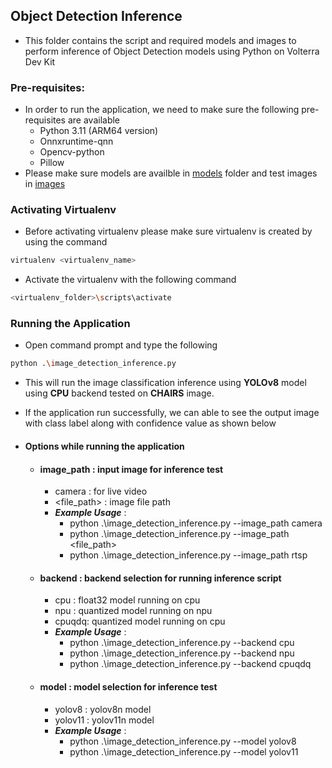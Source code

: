 ## Object Detection Inference

- This folder contains the script and required models and images to perform inference of Object Detection models using Python on Volterra
Dev Kit

### Pre-requisites:

- In order to run the application, we need to make sure the following pre-requisites are available
    - Python 3.11 (ARM64 version)
    - Onnxruntime-qnn
    - Opencv-python
    - Pillow
- Please make sure models are availble in [models](./assets/models/) folder and test images in [images](./assets/images/)

### Activating Virtualenv

- Before activating virtualenv please make sure virtualenv is created by using the command
```bash
virtualenv <virtualenv_name>
```
- Activate the virtualenv with the following command
```bash
<virtualenv_folder>\scripts\activate
```

### Running the Application
- Open command prompt and type the following
```bash
python .\image_detection_inference.py
```
- This will run the image classification inference using **YOLOv8** model using **CPU** backend tested on **CHAIRS** image. 
- If the application run successfully, we can able to see the output image with class label along with confidence value as shown below

- #### Options while running the application
    - #### image_path : input image for inference test
        - camera : for live video
        - <file_path> : image file path
        - ***Example Usage*** : 
            - python .\image_detection_inference.py --image_path camera
            - python .\image_detection_inference.py --image_path <file_path>
            - python .\image_detection_inference.py --image_path rtsp
    - #### backend : backend selection for running inference script
        - cpu : float32 model running on cpu
        - npu : quantized model running on npu 
        - cpuqdq: quantized model running on cpu
        - ***Example Usage*** : 
            - python .\image_detection_inference.py --backend cpu
            - python .\image_detection_inference.py --backend npu
            - python .\image_detection_inference.py --backend cpuqdq
    - #### model : model selection for inference test
        - yolov8 : yolov8n model
        - yolov11 : yolov11n model
        - ***Example Usage*** : 
            - python .\image_detection_inference.py --model yolov8
            - python .\image_detection_inference.py --model yolov11
